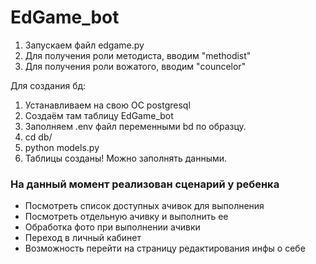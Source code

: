 # EdGame_bot

1) Запускаем файл edgame.py
2) Для получения роли методиста, вводим "methodist"
3) Для получения роли вожатого, вводим "councelor"

Для создания бд:
1) Устанавливаем на свою ОС postgresql
2) Создаём там таблицу EdGame_bot
3) Заполняем .env файл переменными bd по образцу.
4) cd db/
5) python models.py
6) Таблицы созданы! Можно заполнять данными.

### На данный момент реализован сценарий у ребенка
- Посмотреть список доступных ачивок для выполнения
- Посмотреть отдельную ачивку и выполнить ее
- Обработка фото при выполнении ачивки
- Переход в личный кабинет
- Возможность перейти на страницу редактирования инфы о себе
